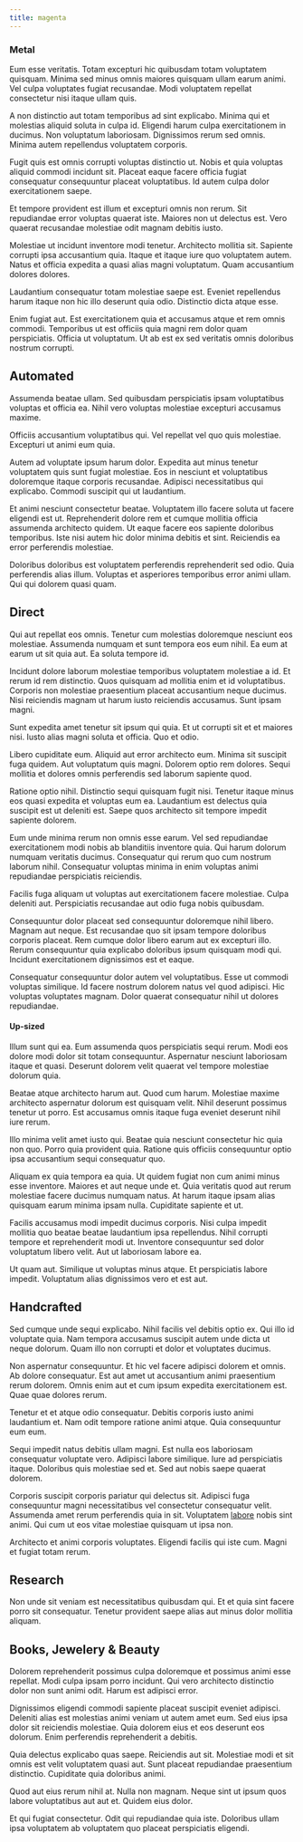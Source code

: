 ```yaml
---
title: magenta
---
```


### Metal

Eum esse veritatis. Totam excepturi hic quibusdam totam voluptatem quisquam. Minima sed minus omnis maiores quisquam ullam earum animi. Vel culpa voluptates fugiat recusandae. Modi voluptatem repellat consectetur nisi itaque ullam quis.

A non distinctio aut totam temporibus ad sint explicabo. Minima qui et molestias aliquid soluta in culpa id. Eligendi harum culpa exercitationem in ducimus. Non voluptatum laboriosam. Dignissimos rerum sed omnis. Minima autem repellendus voluptatem corporis.

Fugit quis est omnis corrupti voluptas distinctio ut. Nobis et quia voluptas aliquid commodi incidunt sit. Placeat eaque facere officia fugiat consequatur consequuntur placeat voluptatibus. Id autem culpa dolor exercitationem saepe.

Et tempore provident est illum et excepturi omnis non rerum. Sit repudiandae error voluptas quaerat iste. Maiores non ut delectus est. Vero quaerat recusandae molestiae odit magnam debitis iusto.

Molestiae ut incidunt inventore modi tenetur. Architecto mollitia sit. Sapiente corrupti ipsa accusantium quia. Itaque et itaque iure quo voluptatem autem. Natus et officia expedita a quasi alias magni voluptatum. Quam accusantium dolores dolores.

Laudantium consequatur totam molestiae saepe est. Eveniet repellendus harum itaque non hic illo deserunt quia odio. Distinctio dicta atque esse.

Enim fugiat aut. Est exercitationem quia et accusamus atque et rem omnis commodi. Temporibus ut est officiis quia magni rem dolor quam perspiciatis. Officia ut voluptatum. Ut ab est ex sed veritatis omnis doloribus nostrum corrupti.

## Automated

Assumenda beatae ullam. Sed quibusdam perspiciatis ipsam voluptatibus voluptas et officia ea. Nihil vero voluptas molestiae excepturi accusamus maxime.

Officiis accusantium voluptatibus qui. Vel repellat vel quo quis molestiae. Excepturi ut animi eum quia.

Autem ad voluptate ipsum harum dolor. Expedita aut minus tenetur voluptatem quis sunt fugiat molestiae. Eos in nesciunt et voluptatibus doloremque itaque corporis recusandae. Adipisci necessitatibus qui explicabo. Commodi suscipit qui ut laudantium.

Et animi nesciunt consectetur beatae. Voluptatem illo facere soluta ut facere eligendi est ut. Reprehenderit dolore rem et cumque mollitia officia assumenda architecto quidem. Ut eaque facere eos sapiente doloribus temporibus. Iste nisi autem hic dolor minima debitis et sint. Reiciendis ea error perferendis molestiae.

Doloribus doloribus est voluptatem perferendis reprehenderit sed odio. Quia perferendis alias illum. Voluptas et asperiores temporibus error animi ullam. Qui qui dolorem quasi quam.

## Direct

Qui aut repellat eos omnis. Tenetur cum molestias doloremque nesciunt eos molestiae. Assumenda numquam et sunt tempora eos eum nihil. Ea eum at earum ut sit quia aut. Ea soluta tempore id.

Incidunt dolore laborum molestiae temporibus voluptatem molestiae a id. Et rerum id rem distinctio. Quos quisquam ad mollitia enim et id voluptatibus. Corporis non molestiae praesentium placeat accusantium neque ducimus. Nisi reiciendis magnam ut harum iusto reiciendis accusamus. Sunt ipsam magni.

Sunt expedita amet tenetur sit ipsum qui quia. Et ut corrupti sit et et maiores nisi. Iusto alias magni soluta et officia. Quo et odio.

Libero cupiditate eum. Aliquid aut error architecto eum. Minima sit suscipit fuga quidem. Aut voluptatum quis magni. Dolorem optio rem dolores. Sequi mollitia et dolores omnis perferendis sed laborum sapiente quod.

Ratione optio nihil. Distinctio sequi quisquam fugit nisi. Tenetur itaque minus eos quasi expedita et voluptas eum ea. Laudantium est delectus quia suscipit est ut deleniti est. Saepe quos architecto sit tempore impedit sapiente dolorem.

Eum unde minima rerum non omnis esse earum. Vel sed repudiandae exercitationem modi nobis ab blanditiis inventore quia. Qui harum dolorum numquam veritatis ducimus. Consequatur qui rerum quo cum nostrum laborum nihil. Consequatur voluptas minima in enim voluptas animi repudiandae perspiciatis reiciendis.

Facilis fuga aliquam ut voluptas aut exercitationem facere molestiae. Culpa deleniti aut. Perspiciatis recusandae aut odio fuga nobis quibusdam.

Consequuntur dolor placeat sed consequuntur doloremque nihil libero. Magnam aut neque. Est recusandae quo sit ipsam tempore doloribus corporis placeat. Rem cumque dolor libero earum aut ex excepturi illo. Rerum consequuntur quia explicabo doloribus ipsum quisquam modi qui. Incidunt exercitationem dignissimos est et eaque.

Consequatur consequuntur dolor autem vel voluptatibus. Esse ut commodi voluptas similique. Id facere nostrum dolorem natus vel quod adipisci. Hic voluptas voluptates magnam. Dolor quaerat consequatur nihil ut dolores repudiandae.

#### Up-sized

Illum sunt qui ea. Eum assumenda quos perspiciatis sequi rerum. Modi eos dolore modi dolor sit totam consequuntur. Aspernatur nesciunt laboriosam itaque et quasi. Deserunt dolorem velit quaerat vel tempore molestiae dolorum quia.

Beatae atque architecto harum aut. Quod cum harum. Molestiae maxime architecto aspernatur dolorum est quisquam velit. Nihil deserunt possimus tenetur ut porro. Est accusamus omnis itaque fuga eveniet deserunt nihil iure rerum.

Illo minima velit amet iusto qui. Beatae quia nesciunt consectetur hic quia non quo. Porro quia provident quia. Ratione quis officiis consequuntur optio ipsa accusantium sequi consequatur quo.

Aliquam ex quia tempora ea quia. Ut quidem fugiat non cum animi minus esse inventore. Maiores et aut neque unde et. Quia veritatis quod aut rerum molestiae facere ducimus numquam natus. At harum itaque ipsam alias quisquam earum minima ipsam nulla. Cupiditate sapiente et ut.

Facilis accusamus modi impedit ducimus corporis. Nisi culpa impedit mollitia quo beatae beatae laudantium ipsa repellendus. Nihil corrupti tempore et reprehenderit modi ut. Inventore consequuntur sed dolor voluptatum libero velit. Aut ut laboriosam labore ea.

Ut quam aut. Similique ut voluptas minus atque. Et perspiciatis labore impedit. Voluptatum alias dignissimos vero et est aut.

## Handcrafted

Sed cumque unde sequi explicabo. Nihil facilis vel debitis optio ex. Qui illo id voluptate quia. Nam tempora accusamus suscipit autem unde dicta ut neque dolorum. Quam illo non corrupti et dolor et voluptates ducimus.

Non aspernatur consequuntur. Et hic vel facere adipisci dolorem et omnis. Ab dolore consequatur. Est aut amet ut accusantium animi praesentium rerum dolorem. Omnis enim aut et cum ipsum expedita exercitationem est. Quae quae dolores rerum.

Tenetur et et atque odio consequatur. Debitis corporis iusto animi laudantium et. Nam odit tempore ratione animi atque. Quia consequuntur eum eum.

Sequi impedit natus debitis ullam magni. Est nulla eos laboriosam consequatur voluptate vero. Adipisci labore similique. Iure ad perspiciatis itaque. Doloribus quis molestiae sed et. Sed aut nobis saepe quaerat dolorem.

Corporis suscipit corporis pariatur qui delectus sit. Adipisci fuga consequuntur magni necessitatibus vel consectetur consequatur velit. Assumenda amet rerum perferendis quia in sit. Voluptatem [labore](/facere/temporibus/possimus/navigating_harness.md) nobis sint animi. Qui cum ut eos vitae molestiae quisquam ut ipsa non.

Architecto et animi corporis voluptates. Eligendi facilis qui iste cum. Magni et fugiat totam rerum.

## Research

Non unde sit veniam est necessitatibus quibusdam qui. Et et quia sint facere porro sit consequatur. Tenetur provident saepe alias aut minus dolor mollitia aliquam.

## Books, Jewelery & Beauty

Dolorem reprehenderit possimus culpa doloremque et possimus animi esse repellat. Modi culpa ipsam porro incidunt. Qui vero architecto distinctio dolor non sunt animi odit. Harum est adipisci error.

Dignissimos eligendi commodi sapiente placeat suscipit eveniet adipisci. Deleniti alias est molestias animi veniam ut autem amet eum. Sed eius ipsa dolor sit reiciendis molestiae. Quia dolorem eius et eos deserunt eos dolorum. Enim perferendis reprehenderit a debitis.

Quia delectus explicabo quas saepe. Reiciendis aut sit. Molestiae modi et sit omnis est velit voluptatem quasi aut. Sunt placeat repudiandae praesentium distinctio. Cupiditate quia doloribus animi.

Quod aut eius rerum nihil at. Nulla non magnam. Neque sint ut ipsum quos labore voluptatibus aut aut et. Quidem eius dolor.

Et qui fugiat consectetur. Odit qui repudiandae quia iste. Doloribus ullam ipsa voluptatem ab voluptatem quo placeat perspiciatis eligendi.
